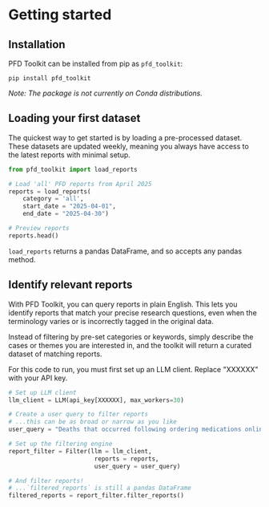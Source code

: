 # Getting started

## Installation

PFD Toolkit can be installed from pip as `pfd_toolkit`:

```bath
pip install pfd_toolkit
```

*Note: The package is not currently on Conda distributions.*

## Loading your first dataset

The quickest way to get started is by loading a pre-processed dataset. These datasets are updated weekly, meaning you always have access to the latest reports with minimal setup.

```py
from pfd_toolkit import load_reports

# Load 'all' PFD reports from April 2025
reports = load_reports(
    category = 'all', 
    start_date = "2025-04-01",
    end_date = "2025-04-30")

# Preview reports
reports.head()
```

`load_reports` returns a pandas DataFrame, and so accepts any pandas method.

## Identify relevant reports

With PFD Toolkit, you can query reports in plain English. This lets you identify reports that match your precise research questions, even when the terminology varies or is incorrectly tagged in the original data.

Instead of filtering by pre-set categories or keywords, simply describe the cases or themes you are interested in, and the toolkit will return a curated dataset of matching reports.

For this code to run, you must first set up an LLM client. Replace "XXXXXX" with your API key.

```py
# Set up LLM client
llm_client = LLM(api_key[XXXXXX], max_workers=30)

# Create a user query to filter reports
# ...this can be as broad or narrow as you like
user_query = "Deaths that occurred following ordering medications online"

# Set up the filtering engine
report_filter = Filter(llm = llm_client,
                        reports = reports,
                        user_query = user_query)

# And filter reports!
# ...`filtered_reports` is still a pandas DataFrame
filtered_reports = report_filter.filter_reports()
```
